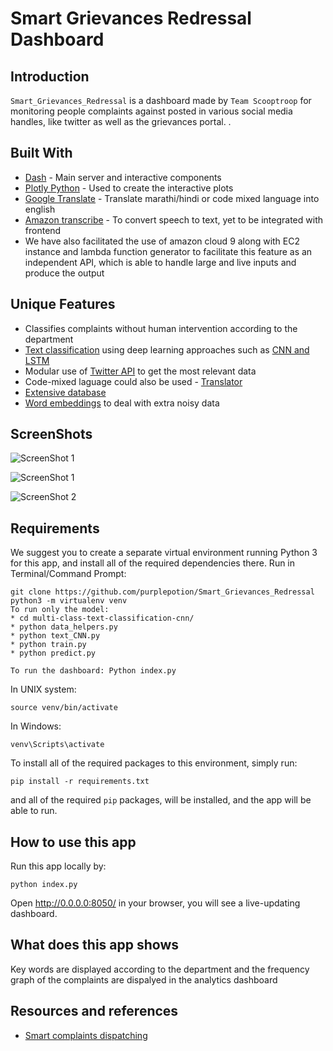 # Smart Grievances Redressal Dashboard

## Introduction
`Smart_Grievances_Redressal` is a dashboard made by `Team Scooptroop` for monitoring people complaints against posted in various social media handles, like twitter as well as the grievances portal. . 

## Built With
* [Dash](https://dash.plot.ly/) - Main server and interactive components 
* [Plotly Python](https://plot.ly/python/) - Used to create the interactive plots
* [Google Translate](https://translate.google.co.in/) - Translate marathi/hindi or code mixed language into english
* [Amazon transcribe](https://aws.amazon.com/transcribe/) - To convert speech to text, yet to be integrated with frontend
* We have also facilitated the use of amazon cloud 9 along with EC2 instance and lambda function generator to facilitate this feature as an independent API, which is able to handle large and live inputs and produce the output

## Unique Features 
* Classifies complaints without human intervention according to the department
* [Text classification](https://github.com/purplepotion/Smart_Grievances_Redressal/tree/master/multi-class-text-classification-cnn) using deep learning approaches such as [CNN and LSTM](https://www.researchgate.net/profile/Basit_Raza2/publication/333706654_A_Hybrid_CNN-LSTM_Model_for_Improving_Accuracy_of_Movie_Reviews_Sentiment_Analysis/links/5d00b1eb299bf13a384ea950/A-Hybrid-CNN-LSTM-Model-for-Improving-Accuracy-of-Movie-Reviews-Sentiment-Analysis.pdf)
* Modular use of [Twitter API](https://colab.research.google.com/drive/1J1Cb-61b6Vw22Moz0yQktA-RZvwe_9wy?usp=sharing) to get the most relevant data
* Code-mixed laguage could also be used - [Translator](https://github.com/purplepotion/Smart_Grievances_Redressal/blob/master/web_app/apps/helpers/language_translation.py)
* [Extensive database](https://github.com/purplepotion/Smart_Grievances_Redressal/blob/master/web_app/apps/helpers/complaint_data.db)
* [Word embeddings](https://github.com/purplepotion/Smart_Grievances_Redressal/blob/master/multi-class-text-classification-cnn/data_helper.py) to deal with extra noisy data

## ScreenShots
![ScreenShot 1](https://github.com/purplepotion/Smart_Grievances_Redressal/blob/master/Screenshot%20(41).png)

![ScreenShot 1](https://github.com/purplepotion/Smart_Grievances_Redressal/blob/master/Screenshot%20(40).png)

![ScreenShot 2](https://github.com/purplepotion/Smart_Grievances_Redressal/blob/master/Screenshot%20(39).png)
## Requirements
We suggest you to create a separate virtual environment running Python 3 for this app, and install all of the required dependencies there. Run in Terminal/Command Prompt:

```
git clone https://github.com/purplepotion/Smart_Grievances_Redressal
python3 -m virtualenv venv
To run only the model: 
* cd multi-class-text-classification-cnn/
* python data_helpers.py
* python text_CNN.py
* python train.py
* python predict.py

To run the dashboard: Python index.py
```
In UNIX system: 

```
source venv/bin/activate
```
In Windows: 

```
venv\Scripts\activate
```

To install all of the required packages to this environment, simply run:

```
pip install -r requirements.txt
```

and all of the required `pip` packages, will be installed, and the app will be able to run.


## How to use this app

Run this app locally by:
```
python index.py
```
Open http://0.0.0.0:8050/ in your browser, you will see a live-updating dashboard.


## What does this app shows
Key words are displayed according to the department and the frequency graph of the complaints are dispalyed in the analytics dashboard
## Resources and references
* [Smart complaints dispatching](https://arxiv.org/pdf/1912.10546v1.pdf)



